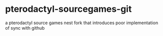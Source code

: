 # pterodactyl-sourcegames-git
a pterodactyl source games nest fork that introduces poor implementation of sync with github

